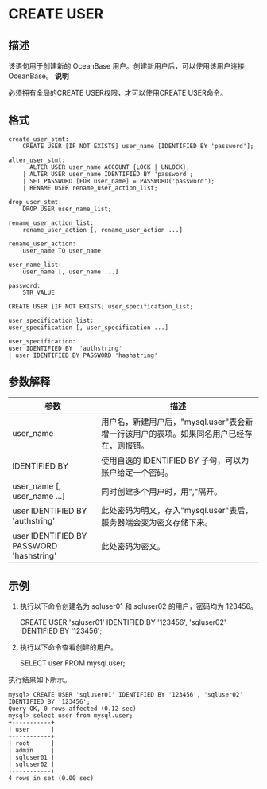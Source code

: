 CREATE USER 
================================



描述 
-----------

该语句用于创建新的 OceanBase 用户。创建新用户后，可以使用该用户连接 OceanBase。
**说明**



必须拥有全局的CREATE USER权限，才可以使用CREATE USER命令。

格式 
-----------

    create_user_stmt:
        CREATE USER [IF NOT EXISTS] user_name [IDENTIFIED BY 'password'];
    
    alter_user_stmt:
          ALTER USER user_name ACCOUNT {LOCK | UNLOCK};
        | ALTER USER user_name IDENTIFIED BY 'password';
        | SET PASSWORD [FOR user_name] = PASSWORD('password');
        | RENAME USER rename_user_action_list;
    
    drop_user_stmt:
        DROP USER user_name_list;
    
    rename_user_action_list:
        rename_user_action [, rename_user_action ...]
    
    rename_user_action:
        user_name TO user_name
    
    user_name_list:
        user_name [, user_name ...]
    
    password:
        STR_VALUE
        
    CREATE USER [IF NOT EXISTS] user_specification_list;
    
    user_specification_list:
    user_specification [, user_specification ...]
    
    user_specification:
    user IDENTIFIED BY  'authstring'
    | user IDENTIFIED BY PASSWORD 'hashstring'



参数解释 
-------------



|                  **参数**                  |                       **描述**                       |
|------------------------------------------|----------------------------------------------------|
| user_name                                | 用户名，新建用户后，"mysql.user"表会新增一行该用户的表项。如果同名用户已经存在，则报错。 |
| IDENTIFIED BY                            | 使用自选的 IDENTIFIED BY 子句，可以为账户给定一个密码。                |
| user_name \[, user_name ...\]            | 同时创建多个用户时，用","隔开。                                  |
| user IDENTIFIED BY  'authstring'         | 此处密码为明文，存入"mysql.user"表后，服务器端会变为密文存储下来。            |
| user IDENTIFIED BY PASSWORD 'hashstring' | 此处密码为密文。                                           |



示例 
-----------

1. 执行以下命令创建名为 sqluser01 和 sqluser02 的用户，密码均为 123456。 




    CREATE USER 'sqluser01' IDENTIFIED BY '123456', 'sqluser02' IDENTIFIED BY '123456';



2. 执行以下命令查看创建的用户。




    SELECT user FROM mysql.user;



执行结果如下所示。

    mysql> CREATE USER 'sqluser01' IDENTIFIED BY '123456', 'sqluser02' IDENTIFIED BY '123456';
    Query OK, 0 rows affected (0.12 sec)
    mysql> select user from mysql.user;
    +-----------+
    | user      |
    +-----------+
    | root      |
    | admin     |
    | sqluser01 |
    | sqluser02 |
    +-----------+
    4 rows in set (0.00 sec)



